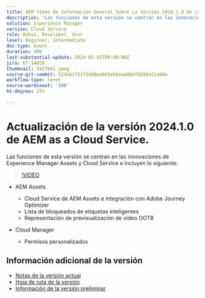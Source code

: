 ```yaml
---
title: AEM Vídeo De Información General Sobre La Versión 2024.1.0 De La Versión De
description: 'Las funciones de esta versión se centran en las innovaciones de Experience Manager Assets y Cloud Service e incluyen las siguientes: AEM Assets: integración de AEM Assets Cloud Service y Adobe Journey Optimizer, Lista de bloqueados de etiquetas inteligentes, representación de previsualización de vídeo OOTB, Cloud Manager: permisos personalizados'
solution: Experience Manager
version: Cloud Service
role: Admin, Developer, User
level: Beginner, Intermediate
doc-type: Event
duration: 306
last-substantial-update: 2024-02-01T00:00:00Z
jira: KT-14859
thumbnail: 3427041.jpeg
source-git-commit: 523eb1f31f2498ee865ebbeaa0bdf028da51e0da
workflow-type: tm+mt
source-wordcount: '108'
ht-degree: 25%

---
```



# Actualización de la versión 2024.1.0 de AEM as a Cloud Service.

Las funciones de esta versión se centran en las innovaciones de Experience Manager Assets y Cloud Service e incluyen lo siguiente:

>[!VIDEO](https://video.tv.adobe.com/v/3427041/?learn=on)

* AEM Assets
   * Cloud Service de AEM Assets e integración con Adobe Journey Optimizer
   * Lista de bloqueados de etiquetas inteligentes
   * Representación de previsualización de vídeo OOTB

* Cloud Manager
   * Permisos personalizados

<!--
Have questions about the release?  Discuss the release in [Experience League Communities](https://adobe.ly/3RPNYZF) -->

## Información adicional de la versión

* [Notas de la versión actual](https://experienceleague.adobe.com/docs/experience-manager-cloud-service/content/release-notes/home.html?lang=es)
* [Hoja de ruta de la versión](https://experienceleague.adobe.com/docs/experience-manager-release-information/aem-release-updates/update-releases-roadmap.html?lang=es)
* [Información de la versión preliminar](https://experienceleague.adobe.com/docs/experience-manager-cloud-service/content/release-notes/prerelease.html?lang=es)